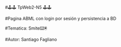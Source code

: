 #🕹️🕹️ TpWeb2-N5 🕹️🕹️

#Pagina ABML con login por sesión y persistencia a BD

#Tematica: Smite⌨️🖲️

#Autor: Santiago Fagliano
